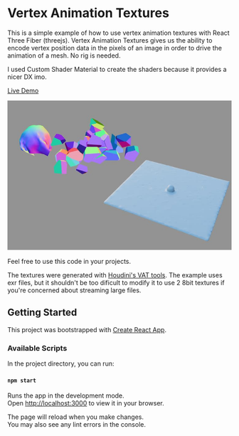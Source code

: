 # Vertex Animation Textures

This is a simple example of how to use vertex animation textures with React Three Fiber (threejs). Vertex Animation Textures gives us the ability to encode vertex position data in the pixels of an image in order to drive the animation of a mesh. No rig is needed.

I used Custom Shader Material to create the shaders because it provides a nicer DX imo.

[Live Demo](https://r3f-webgl-vertex-animation-textures.vercel.app)

![Vertex Animation Textures](./VAT-header.jpg)

Feel free to use this code in your projects.

The textures were generated with [Houdini's VAT tools](https://www.artstation.com/artwork/zOyke6). The example uses exr files, but it shouldn't be too dificult to modify it to use 2 8bit textures if you're concerned about streaming large files.

## Getting Started

This project was bootstrapped with [Create React App](https://github.com/facebook/create-react-app).

### Available Scripts

In the project directory, you can run:

#### `npm start`

Runs the app in the development mode.\
Open [http://localhost:3000](http://localhost:3000) to view it in your browser.

The page will reload when you make changes.\
You may also see any lint errors in the console.
